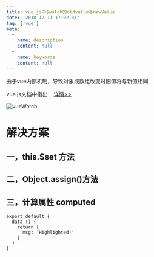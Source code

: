 ```yaml
---
title: vue.js中$watch的oldvalue与newValue
date: '2018-12-11 17:02:31'
tag: ['vue']
meta:
  -
    name: description
    content: null
  -
    name: keywords
    content: null
---
```

由于vue内部机制，导致对象或数组改变时旧值将与新值相同
<!-- more -->
vue.js文档中指出&nbsp;&nbsp;&nbsp;&nbsp;<font color=#42b983>[详情>>](https://cn.vuejs.org/v2/api/index.html#vm-watch)</font> 

![vueWatch](./img/vueWatch.png)

# 解决方案

## 一，this.$set 方法
## 二，Object.assign()方法
## 三，计算属性 computed
``` js{4}
export default {
  data () {
    return {
      msg: 'Highlighted!'
    }
  }
}
```